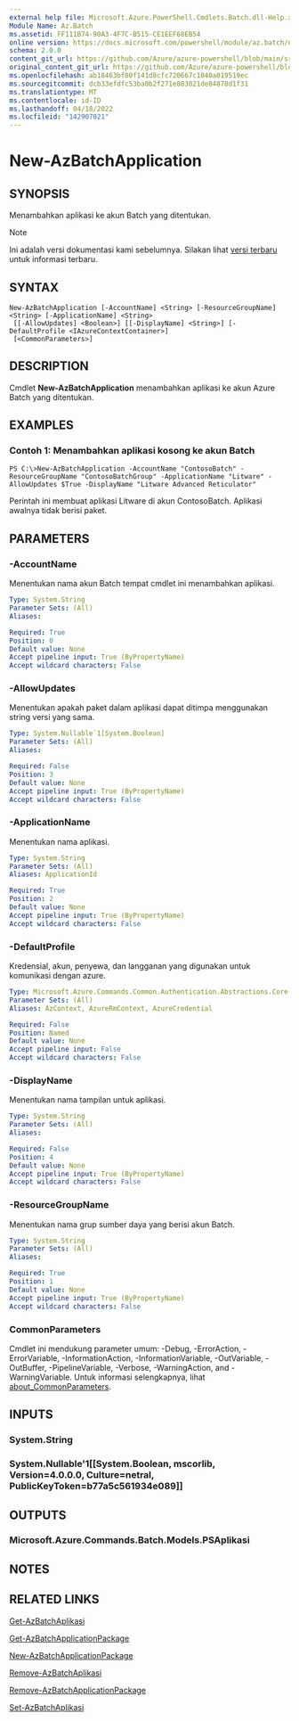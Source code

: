 ```yaml
---
external help file: Microsoft.Azure.PowerShell.Cmdlets.Batch.dll-Help.xml
Module Name: Az.Batch
ms.assetid: FF111B74-90A3-4F7C-B515-CE1EEF68EB54
online version: https://docs.microsoft.com/powershell/module/az.batch/new-azbatchapplication
schema: 2.0.0
content_git_url: https://github.com/Azure/azure-powershell/blob/main/src/Batch/Batch/help/New-AzBatchApplication.md
original_content_git_url: https://github.com/Azure/azure-powershell/blob/main/src/Batch/Batch/help/New-AzBatchApplication.md
ms.openlocfilehash: ab18463bf00f141d8cfc720667c1040a019519ec
ms.sourcegitcommit: dcb33efdfc53ba0b2f271e883021de84878d1f31
ms.translationtype: MT
ms.contentlocale: id-ID
ms.lasthandoff: 04/18/2022
ms.locfileid: "142907021"
---
```

# New-AzBatchApplication

## SYNOPSIS
Menambahkan aplikasi ke akun Batch yang ditentukan.

> [!NOTE]
>Ini adalah versi dokumentasi kami sebelumnya. Silakan lihat [versi terbaru](/powershell/module/az.batch/new-azbatchapplication) untuk informasi terbaru.

## SYNTAX

```
New-AzBatchApplication [-AccountName] <String> [-ResourceGroupName] <String> [-ApplicationName] <String>
 [[-AllowUpdates] <Boolean>] [[-DisplayName] <String>] [-DefaultProfile <IAzureContextContainer>]
 [<CommonParameters>]
```

## DESCRIPTION
Cmdlet **New-AzBatchApplication** menambahkan aplikasi ke akun Azure Batch yang ditentukan.

## EXAMPLES

### Contoh 1: Menambahkan aplikasi kosong ke akun Batch
```
PS C:\>New-AzBatchApplication -AccountName "ContosoBatch" -ResourceGroupName "ContosoBatchGroup" -ApplicationName "Litware" -AllowUpdates $True -DisplayName "Litware Advanced Reticulator"
```

Perintah ini membuat aplikasi Litware di akun ContosoBatch.
Aplikasi awalnya tidak berisi paket.

## PARAMETERS

### -AccountName
Menentukan nama akun Batch tempat cmdlet ini menambahkan aplikasi.

```yaml
Type: System.String
Parameter Sets: (All)
Aliases:

Required: True
Position: 0
Default value: None
Accept pipeline input: True (ByPropertyName)
Accept wildcard characters: False
```

### -AllowUpdates
Menentukan apakah paket dalam aplikasi dapat ditimpa menggunakan string versi yang sama.

```yaml
Type: System.Nullable`1[System.Boolean]
Parameter Sets: (All)
Aliases:

Required: False
Position: 3
Default value: None
Accept pipeline input: True (ByPropertyName)
Accept wildcard characters: False
```

### -ApplicationName
Menentukan nama aplikasi.

```yaml
Type: System.String
Parameter Sets: (All)
Aliases: ApplicationId

Required: True
Position: 2
Default value: None
Accept pipeline input: True (ByPropertyName)
Accept wildcard characters: False
```

### -DefaultProfile
Kredensial, akun, penyewa, dan langganan yang digunakan untuk komunikasi dengan azure.

```yaml
Type: Microsoft.Azure.Commands.Common.Authentication.Abstractions.Core.IAzureContextContainer
Parameter Sets: (All)
Aliases: AzContext, AzureRmContext, AzureCredential

Required: False
Position: Named
Default value: None
Accept pipeline input: False
Accept wildcard characters: False
```

### -DisplayName
Menentukan nama tampilan untuk aplikasi.

```yaml
Type: System.String
Parameter Sets: (All)
Aliases:

Required: False
Position: 4
Default value: None
Accept pipeline input: True (ByPropertyName)
Accept wildcard characters: False
```

### -ResourceGroupName
Menentukan nama grup sumber daya yang berisi akun Batch.

```yaml
Type: System.String
Parameter Sets: (All)
Aliases:

Required: True
Position: 1
Default value: None
Accept pipeline input: True (ByPropertyName)
Accept wildcard characters: False
```

### CommonParameters
Cmdlet ini mendukung parameter umum: -Debug, -ErrorAction, -ErrorVariable, -InformationAction, -InformationVariable, -OutVariable, -OutBuffer, -PipelineVariable, -Verbose, -WarningAction, and -WarningVariable. Untuk informasi selengkapnya, lihat [about_CommonParameters](http://go.microsoft.com/fwlink/?LinkID=113216).

## INPUTS

### System.String

### System.Nullable'1[[System.Boolean, mscorlib, Version=4.0.0.0, Culture=netral, PublicKeyToken=b77a5c561934e089]]

## OUTPUTS

### Microsoft.Azure.Commands.Batch.Models.PSAplikasi

## NOTES

## RELATED LINKS

[Get-AzBatchAplikasi](./Get-AzBatchApplication.md)

[Get-AzBatchApplicationPackage](./Get-AzBatchApplicationPackage.md)

[New-AzBatchApplicationPackage](./New-AzBatchApplicationPackage.md)

[Remove-AzBatchAplikasi](./Remove-AzBatchApplication.md)

[Remove-AzBatchApplicationPackage](./Remove-AzBatchApplicationPackage.md)

[Set-AzBatchAplikasi](./Set-AzBatchApplication.md)


